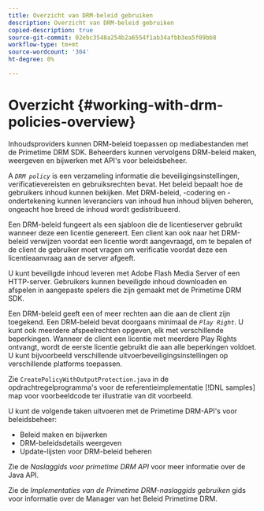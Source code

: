 ```yaml
---
title: Overzicht van DRM-beleid gebruiken
description: Overzicht van DRM-beleid gebruiken
copied-description: true
source-git-commit: 02ebc3548a254b2a6554f1ab34afbb3ea5f09bb8
workflow-type: tm+mt
source-wordcount: '304'
ht-degree: 0%

---
```


# Overzicht {#working-with-drm-policies-overview}

Inhoudsproviders kunnen DRM-beleid toepassen op mediabestanden met de Primetime DRM SDK. Beheerders kunnen vervolgens DRM-beleid maken, weergeven en bijwerken met API&#39;s voor beleidsbeheer.

A *`DRM policy`* is een verzameling informatie die beveiligingsinstellingen, verificatievereisten en gebruiksrechten bevat. Het beleid bepaalt hoe de gebruikers inhoud kunnen bekijken. Met DRM-beleid, -codering en -ondertekening kunnen leveranciers van inhoud hun inhoud blijven beheren, ongeacht hoe breed de inhoud wordt gedistribueerd.

Een DRM-beleid fungeert als een sjabloon die de licentieserver gebruikt wanneer deze een licentie genereert. Een client kan ook naar het DRM-beleid verwijzen voordat een licentie wordt aangevraagd, om te bepalen of de client de gebruiker moet vragen om verificatie voordat deze een licentieaanvraag aan de server afgeeft.

U kunt beveiligde inhoud leveren met Adobe Flash Media Server of een HTTP-server. Gebruikers kunnen beveiligde inhoud downloaden en afspelen in aangepaste spelers die zijn gemaakt met de Primetime DRM SDK.

Een DRM-beleid geeft een of meer rechten aan die aan de client zijn toegekend. Een DRM-beleid bevat doorgaans minimaal de *`Play Right`*. U kunt ook meerdere afspeelrechten opgeven, elk met verschillende beperkingen. Wanneer de client een licentie met meerdere Play Rights ontvangt, wordt de eerste licentie gebruikt die aan alle beperkingen voldoet. U kunt bijvoorbeeld verschillende uitvoerbeveiligingsinstellingen op verschillende platforms toepassen.

Zie `CreatePolicyWithOutputProtection.java` in de opdrachtregelprogramma&#39;s voor de referentieimplementatie [!DNL samples] map voor voorbeeldcode ter illustratie van dit voorbeeld.

U kunt de volgende taken uitvoeren met de Primetime DRM-API&#39;s voor beleidsbeheer:

* Beleid maken en bijwerken
* DRM-beleidsdetails weergeven
* Update-lijsten voor DRM-beleid beheren

Zie de *Naslaggids voor primetime DRM API* voor meer informatie over de Java API.

Zie de *Implementaties van de Primetime DRM-naslaggids gebruiken* gids voor informatie over de Manager van het Beleid Primetime DRM.
